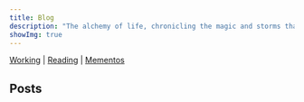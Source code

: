 ```yaml
---
title: Blog
description: "The alchemy of life, chronicling the magic and storms that shaped my journey- life, technology and everything in between."
showImg: true
---
```

<script type="module" src="/assets/js/index.js"></script>

[Working](/working.html)  | [Reading](/reading.html)  |   [Mementos](/mementos.html)  

## Posts

